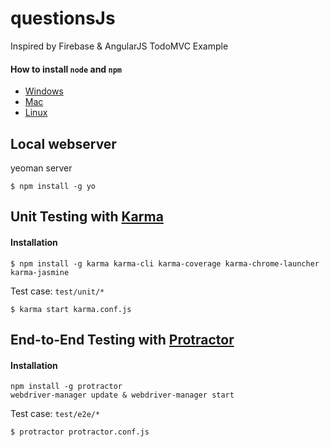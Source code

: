 questionsJs
====

Inspired by Firebase & AngularJS TodoMVC Example

#### How to install `node` and `npm`
- [Windows](http://blog.teamtreehouse.com/install-node-js-npm-windows)
- [Mac](http://blog.teamtreehouse.com/install-node-js-npm-mac)
- [Linux](http://blog.teamtreehouse.com/install-node-js-npm-linux)

Local webserver
----

yeoman server
```
$ npm install -g yo
```

Unit Testing with [Karma](http://karma-runner.github.io/0.13/index.html)
----

#### Installation
```
$ npm install -g karma karma-cli karma-coverage karma-chrome-launcher karma-jasmine
```

Test case: `test/unit/*`
```
$ karma start karma.conf.js
```

End-to-End Testing with [Protractor](http://www.protractortest.org/#/)
----

#### Installation
````
npm install -g protractor
webdriver-manager update & webdriver-manager start
````

Test case: `test/e2e/*`
```
$ protractor protractor.conf.js
```
